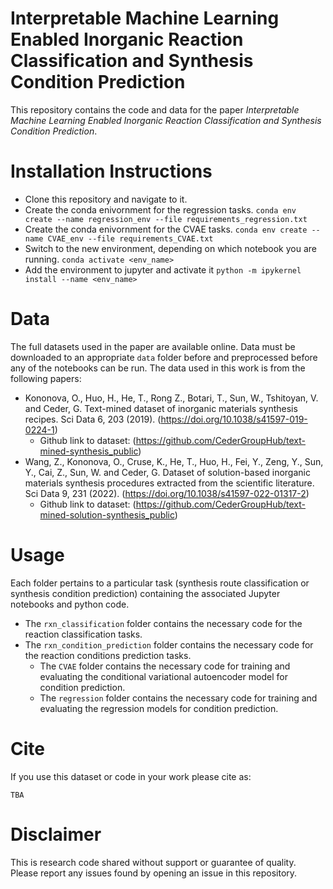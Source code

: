 # Interpretable Machine Learning Enabled Inorganic Reaction Classification and Synthesis Condition Prediction
This repository contains the code and data for the paper *Interpretable Machine Learning Enabled Inorganic Reaction Classification and Synthesis Condition Prediction*.

# Installation Instructions
- Clone this repository and navigate to it. 
- Create the conda enivornment for the regression tasks. `conda env create --name regression_env --file requirements_regression.txt`
- Create the conda enivornment for the CVAE tasks. `conda env create --name CVAE_env --file requirements_CVAE.txt`
- Switch to the new environment, depending on which notebook you are running. `conda activate <env_name>`
- Add the environment to jupyter and activate it `python -m ipykernel install --name <env_name>`

# Data
The full datasets used in the paper are available online. Data must be downloaded to an appropriate `data` folder before and preprocessed before any of the notebooks can be run. The data used in this work is from the following papers:
- Kononova, O., Huo, H., He, T., Rong Z., Botari, T., Sun, W., Tshitoyan, V. and Ceder, G. Text-mined dataset of inorganic materials synthesis recipes. Sci Data 6, 203 (2019). (https://doi.org/10.1038/s41597-019-0224-1)
  - Github link to dataset: (https://github.com/CederGroupHub/text-mined-synthesis_public)
- Wang, Z., Kononova, O., Cruse, K., He, T., Huo, H., Fei, Y., Zeng, Y., Sun, Y., Cai, Z., Sun, W. and Ceder, G. Dataset of solution-based inorganic materials synthesis procedures extracted from the scientific literature. Sci Data 9, 231 (2022). (https://doi.org/10.1038/s41597-022-01317-2)
  - Github link to dataset: (https://github.com/CederGroupHub/text-mined-solution-synthesis_public)

# Usage
Each folder pertains to a particular task (synthesis route classification or synthesis condition prediction) containing the associated Jupyter notebooks and python code.
- The `rxn_classification` folder contains the necessary code for the reaction classification tasks.
- The `rxn_condition_prediction` folder contains the necessary code for the reaction conditions prediction tasks.
  - The `CVAE` folder contains the necessary code for training and evaluating the conditional variational autoencoder model for condition prediction.
  - The `regression` folder contains the necessary code for training and evaluating the regression models for condition prediction.

# Cite
If you use this dataset or code in your work please cite as:
```
TBA
```

# Disclaimer
This is research code shared without support or guarantee of quality. Please report any issues found by opening an issue in this repository. 
